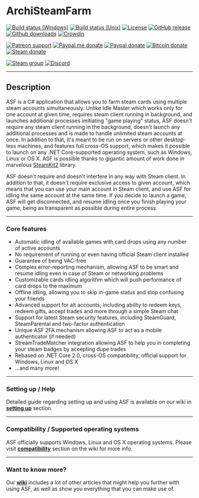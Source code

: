 # ArchiSteamFarm

[![Build status (Windows)](https://img.shields.io/appveyor/ci/JustArchi/ArchiSteamFarm/master.svg?label=Windows&logoWidth=0.1&maxAge=60)](https://ci.appveyor.com/project/JustArchi/ArchiSteamFarm)
[![Build status (Unix)](https://img.shields.io/travis/JustArchi/ArchiSteamFarm/master.svg?label=Unix&maxAge=60)](https://travis-ci.org/JustArchi/ArchiSteamFarm)
[![License](https://img.shields.io/github/license/JustArchi/ArchiSteamFarm.svg?label=License&maxAge=86400)](./LICENSE-2.0.txt)
[![GitHub release](https://img.shields.io/github/release/JustArchi/ArchiSteamFarm.svg?label=Latest&maxAge=60)](https://github.com/JustArchi/ArchiSteamFarm/releases/latest)
[![Github downloads](https://img.shields.io/github/downloads/JustArchi/ArchiSteamFarm/latest/total.svg?label=Downloads&maxAge=60)](https://github.com/JustArchi/ArchiSteamFarm/releases/latest)
[![Crowdin](https://d322cqt584bo4o.cloudfront.net/archisteamfarm/localized.svg)](https://github.com/JustArchi/ArchiSteamFarm/wiki/Localization)

[![Patreon support](https://img.shields.io/badge/Patreon-support-yellow.svg)](https://www.patreon.com/JustArchi)
[![Paypal.me donate](https://img.shields.io/badge/Paypal.me-donate-yellow.svg)](https://www.paypal.me/JustArchi/1usd)
[![Paypal donate](https://img.shields.io/badge/Paypal-donate-yellow.svg)](https://www.paypal.com/cgi-bin/webscr?cmd=_s-xclick&hosted_button_id=HD2P2P3WGS5Y4)
[![Bitcoin donate](https://img.shields.io/badge/Bitcoin-donate-yellow.svg)](https://blockchain.info/payment_request?address=1Archi6M1r5b41Rvn1SY2FfJAzsrEUT7aT)
[![Steam donate](https://img.shields.io/badge/Steam-donate-yellow.svg)](https://steamcommunity.com/tradeoffer/new/?partner=46697991&token=0ix2Ruv_)

[![Steam group](https://img.shields.io/badge/Steam-group-yellowgreen.svg)](https://steamcommunity.com/groups/ascfarm)
[![Discord](https://img.shields.io/discord/267292556709068800.svg?label=Discord&maxAge=60)](https://discord.gg/hSQgt8j)

---

## Description

ASF is a C# application that allows you to farm steam cards using multiple steam accounts simultaneously. Unlike Idle Master which works only for one account at given time, requires steam client running in background, and launches additional processes imitiating "game playing" status, ASF doesn't require any steam client running in the background, doesn't launch any additional processes and is made to handle unlimited steam accounts at once. In addition to that, it's meant to be run on servers or other desktop-less machines, and features full cross-OS support, which makes it possible to launch on any .NET Core-supported operating system, such as Windows, Linux or OS X. ASF is possible thanks to gigantic amount of work done in marvelous [SteamKit2](https://github.com/SteamRE/SteamKit) library.

ASF doesn't require and doesn't interfere in any way with Steam client. In addition to that, it doesn't require exclusive access to given account, which means that you can use your main account in Steam client, and use ASF for idling the same account at the same time. If you decide to launch a game, ASF will get disconnected, and resume idling once you finish playing your game, being as transparent as possible during entire process.

---

### Core features

- Automatic idling of available games with card drops using any number of active accounts
- No requirement of running or even having official Steam client installed
- Guarantee of being VAC-free
- Complex error-reporting mechanism, allowing ASF to be smart and resume idling even in case of Steam or networking problems
- Customizable cards idling algorithm which will push performance of card drops to the maximum
- Offline idling, allowing you to skip in-game status and stop confusing your friends
- Advanced support for alt accounts, including ability to redeem keys, redeem gifts, accept trades and more through a simple Steam chat
- Support for latest Steam security features, including SteamGuard, SteamParental and two-factor authentication
- Unique ASF 2FA mechanism allowing ASF to act as a mobile authenticator (if needed)
- StreamTradeMatcher integration allowing ASF to help you in completing your steam badges by accepting dupe trades
- Rebased on .NET Core 2.0, cross-OS compatibility, official support for Windows, Linux and OS X
- ...and many more!

---

### Setting up / Help

Detailed guide regarding setting up and using ASF is available on our wiki in **[setting up](https://github.com/JustArchi/ArchiSteamFarm/wiki/Setting-up)** section.

---

### Compatibility / Supported operating systems

ASF officially supports Windows, Linux and OS X operating systems. Please visit **[compatibility](https://github.com/JustArchi/ArchiSteamFarm/wiki/Compatibility)** section on the wiki for more info.

---

### Want to know more?

Our **[wiki](https://github.com/JustArchi/ArchiSteamFarm/wiki)** includes a lot of other articles that might help you further with using ASF, as well as show you everything that you can make use of.
